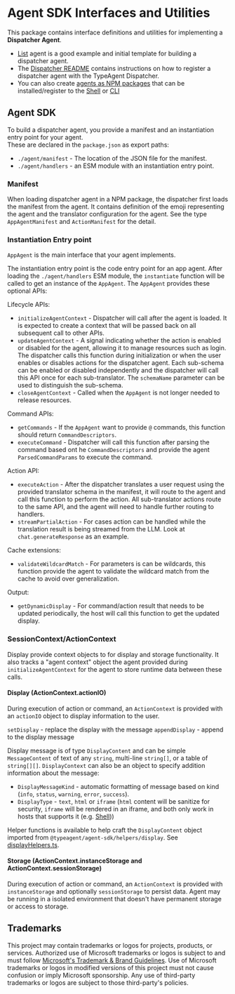 # Agent SDK Interfaces and Utilities

This package contains interface definitions and utilities for implementing a **Dispatcher Agent**.

- [List](../agents/list/) agent is a good example and initial template for building a dispatcher agent.
- The [Dispatcher README](../dispatcher/README.md) contains instructions on how to register a dispatcher agent with the TypeAgent Dispatcher.
- You can also create [agents as NPM packages](../../../docs/tutorial/agent.md) that can be installed/register to the [Shell](../shell) or [CLI](../cli)

## Agent SDK

To build a dispatcher agent, you provide a manifest and an instantiation entry point for your agent.  
These are declared in the `package.json` as export paths:

- `./agent/manifest` - The location of the JSON file for the manifest.
- `./agent/handlers` - an ESM module with an instantiation entry point.

### Manifest

When loading dispatcher agent in a NPM package, the dispatcher first loads the manifest from the agent. It contains definition of the emoji representing the agent and the translator configuration for the agent. See the type `AppAgentManifest` and `ActionManifest` for the detail.

### Instantiation Entry point

`AppAgent` is the main interface that your agent implements.

The instantiation entry point is the code entry point for an app agent. After loading the `./agent/handlers` ESM module, the `instantiate` function will be called to get an instance of the `AppAgent`. The `AppAgent` provides these optional APIs:

Lifecycle APIs:

- `initializeAgentContext` - Dispatcher will call after the agent is loaded. It is expected to create a context that will be passed back on all subsequent call to other APIs.
- `updateAgentContext` - A signal indicating whether the action is enabled or disabled for the agent, allowing it to manage resources such as login. The dispatcher calls this function during initialization or when the user enables or disables actions for the dispatcher agent. Each sub-schema can be enabled or disabled independently and the dispatcher will call this API once for each sub-translator. The `schemaName` parameter can be used to distinguish the sub-schema.
- `closeAgentContext` - Called when the `AppAgent` is not longer needed to release resources.

Command APIs:

- `getCommands` - If the `AppAgent` want to provide `@` commands, this function should return `CommandDescriptors`.
- `executeCommand` - Dispatcher will call this function after parsing the command based ont he `CommandDescriptors` and provide the agent `ParsedCommandParams` to execute the command.

Action API:

- `executeAction` - After the dispatcher translates a user request using the provided translator schema in the manifest, it will route to the agent and call this function to perform the action. All sub-translator actions route to the same API, and the agent will need to handle further routing to handlers.
- `streamPartialAction` - For cases action can be handled while the translation result is being streamed from the LLM. Look at `chat.generateResponse` as an example.

Cache extensions:

- `validateWildcardMatch` - For parameters is can be wildcards, this function provide the agent to validate the wildcard match from the cache to avoid over generalization.

Output:

- `getDynamicDisplay` - For command/action result that needs to be updated periodically, the host will call this function to get the updated display.

### SessionContext/ActionContext

Display provide context objects to for display and storage functionality. It also tracks a "agent context" object the agent provided during `initializeAgentContext` for the agent to store runtime data between these calls.

#### Display (ActionContext.actionIO)

During execution of action or command, an `ActionContext` is provided with an `actionIO` object to display information to the user.

`setDisplay` - replace the display with the message
`appendDisplay` - append to the display message

Display message is of type `DisplayContent` and can be simple `MessageContent` of text of any `string`, multi-line `string[]`, or a table of `string[][]`. `DisplayContext` can also be an object to specify addition information about the message:

- `DisplayMessageKind` - automatic formatting of message based on kind (`info`, `status`, `warning`, `error`, `success`).
- `DisplayType` - `text`, `html` or `iframe` (`html` content will be sanitize for security, `iframe` will be rendered in an iframe, and both only work in hosts that supports it (e.g. [Shell](../shell/)))

Helper functions is available to help craft the `DisplayContent` object imported from `@typeagent/agent-sdk/helpers/display`. See [displayHelpers.ts](./src/helpers/displayHelpers.ts).

#### Storage (ActionContext.instanceStorage and ActionContext.sessionStorage)

During execution of action or command, an `ActionContext` is provided with `instanceStorage` and optionally `sessionStorage` to persist data. Agent may be running in a isolated environment that doesn't have permanent storage or access to storage.

## Trademarks

This project may contain trademarks or logos for projects, products, or services. Authorized use of Microsoft
trademarks or logos is subject to and must follow
[Microsoft's Trademark & Brand Guidelines](https://www.microsoft.com/en-us/legal/intellectualproperty/trademarks/usage/general).
Use of Microsoft trademarks or logos in modified versions of this project must not cause confusion or imply Microsoft sponsorship.
Any use of third-party trademarks or logos are subject to those third-party's policies.
